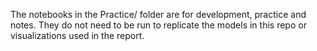 The notebooks in the Practice/ folder are for development, practice and notes. They do not need to be run to replicate the models in this repo or visualizations used in the report.


